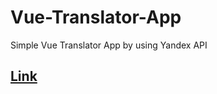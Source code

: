 # Vue-Translator-App
Simple Vue Translator App by using Yandex API
<h2><a href="https://aituabdiluly.github.io/Vue-Translator-App/">Link</a></h2>
